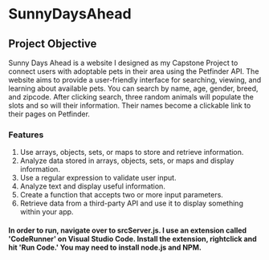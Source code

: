 # SunnyDaysAhead

## Project Objective
Sunny Days Ahead is a website I designed as my Capstone Project to connect users with adoptable pets in their area using the Petfinder API. The website aims to provide a user-friendly interface for searching, viewing, and learning about available pets. You can search by name, age, gender, breed, and zipcode. After clicking search, three random animals will populate the slots and so will their information. Their names become a clickable link to their pages on Petfinder.

### Features

1. Use arrays, objects, sets, or maps to store and retrieve information.
2. Analyze data stored in arrays, objects, sets, or maps and display information.
3. Use a regular expression to validate user input.
4. Analyze text and display useful information.
5. Create a function that accepts two or more input parameters.
6. Retrieve data from a third-party API and use it to display something within your app.


#### In order to run, navigate over to srcServer.js. I use an extension called 'CodeRunner' on Visual Studio Code. Install the extension, rightclick and hit 'Run Code.' You may need to install node.js and NPM.
